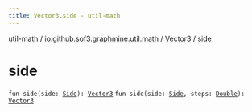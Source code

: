 ```yaml
---
title: Vector3.side - util-math
---
```


[util-math](../../index.html) / [io.github.sof3.graphmine.util.math](../index.html) / [Vector3](index.html) / [side](./side.html)

# side

`fun side(side: `[`Side`](../-side/index.html)`): `[`Vector3`](index.html)
`fun side(side: `[`Side`](../-side/index.html)`, steps: `[`Double`](https://kotlinlang.org/api/latest/jvm/stdlib/kotlin/-double/index.html)`): `[`Vector3`](index.html)